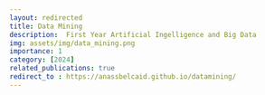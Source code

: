 ```yaml
---
layout: redirected
title: Data Mining
description:  First Year Artificial Ingelligence and Big Data
img: assets/img/data_mining.png
importance: 1
category: [2024]
related_publications: true
redirect_to : https://anassbelcaid.github.io/datamining/
---
```


